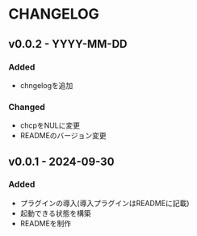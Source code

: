 # CHANGELOG
<!-- ## v0.0.1 - 2024-09-30
### Added
- 新しく追加された機能や要素。

### Changed
- 変更された内容、改善された部分。

### Fixed
- 修正されたバグや問題。

### Deprecated
- 今後廃止予定の機能や推奨されない変更点。

### Removed
- 削除された機能や要素。 -->



## v0.0.2 - YYYY-MM-DD
### Added
- chngelogを追加

### Changed
- chcpをNULに変更
- READMEのバージョン変更

<!-- --- -->

## v0.0.1 - 2024-09-30
### Added
- プラグインの導入(導入プラグインはREADMEに記載)
- 起動できる状態を構築
- READMEを制作

